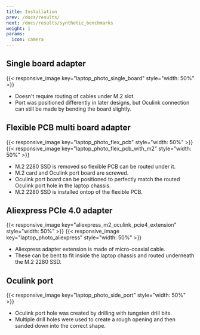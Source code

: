 ```yaml
---
title: Installation
prev: /docs/results/
next: /docs/results/synthetic_benchmarks
weight: 1
params:
  icon: camera
---
```


## Single board adapter
{{< responsive_image key="laptop_photo_single_board" style="width: 50%" >}}

- Doesn't require routing of cables under M.2 slot.
- Port was positioned differently in later designs, but Oculink connection can still be made by bending the board slightly.

## Flexible PCB multi board adapter
{{< responsive_image key="laptop_photo_flex_pcb" style="width: 50%" >}}
{{< responsive_image key="laptop_photo_flex_pcb_with_m2" style="width: 50%" >}}

- M.2 2280 SSD is removed so flexible PCB can be routed under it.
- M.2 card and Oculink port board are screwed.
- Oculink port board can be positioned to perfectly match the routed Oculink port hole in the laptop chassis.
- M.2 2280 SSD is installed ontop of the flexible PCB.

## Aliexpress PCIe 4.0 adapter
{{< responsive_image key="aliexpress_m2_oculink_pcie4_extension" style="width: 50%" >}}
{{< responsive_image key="laptop_photo_aliexpress" style="width: 50%" >}}

- Aliexpress adapter extension is made of micro-coaxial cable.
- These can be bent to fit inside the laptop chassis and routed underneath the M.2 2280 SSD.

## Oculink port
{{< responsive_image key="laptop_photo_side_port" style="width: 50%" >}}

- Oculink port hole was created by drilling with tungsten drill bits.
- Multiple drill holes were used to create a rough opening and then sanded down into the correct shape.
